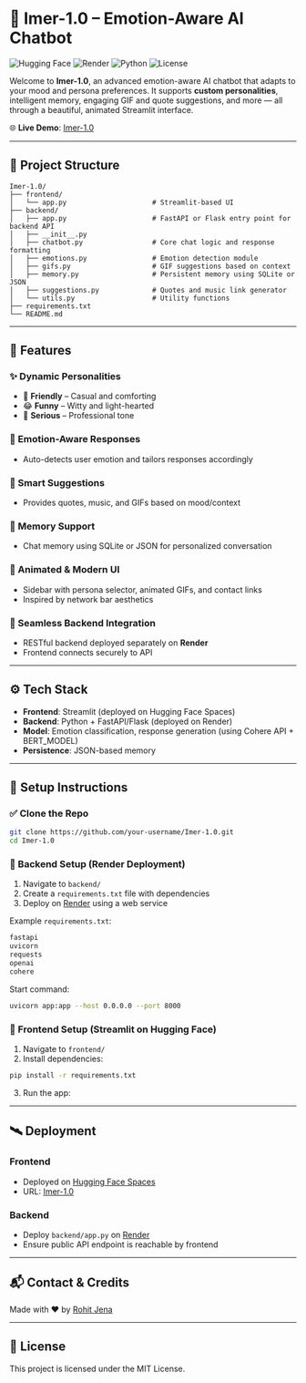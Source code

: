 # 🤖 Imer-1.0 – Emotion-Aware AI Chatbot

![Hugging Face](https://img.shields.io/badge/Frontend-Hugging--Face-blue)
![Render](https://img.shields.io/badge/Backend-Render-green)
![Python](https://img.shields.io/badge/Python-3.10%2B-yellow)
![License](https://img.shields.io/badge/License-MIT-purple)

Welcome to **Imer-1.0**, an advanced emotion-aware AI chatbot that adapts to your mood and persona preferences. It supports **custom personalities**, intelligent memory, engaging GIF and quote suggestions, and more — all through a beautiful, animated Streamlit interface.

🌐 **Live Demo**: [Imer-1.0](https://ro08hi11t23-imer-1-0.hf.space)

---

## 📁 Project Structure

```
Imer-1.0/
├── frontend/
│   └── app.py                     # Streamlit-based UI
├── backend/
│   ├── app.py                     # FastAPI or Flask entry point for backend API
│   ├── __init__.py
│   ├── chatbot.py                 # Core chat logic and response formatting
│   ├── emotions.py                # Emotion detection module
│   ├── gifs.py                    # GIF suggestions based on context
│   ├── memory.py                  # Persistent memory using SQLite or JSON
│   ├── suggestions.py             # Quotes and music link generator
│   └── utils.py                   # Utility functions
├── requirements.txt
└── README.md
```

---

## 🧠 Features

### ✨ Dynamic Personalities
- 🤗 **Friendly** – Casual and comforting
- 😂 **Funny** – Witty and light-hearted
- 🧐 **Serious** – Professional tone

### 💬 Emotion-Aware Responses
- Auto-detects user emotion and tailors responses accordingly

### 🎵 Smart Suggestions
- Provides quotes, music, and GIFs based on mood/context

### 🧠 Memory Support
- Chat memory using SQLite or JSON for personalized conversation

### 🎨 Animated & Modern UI
- Sidebar with persona selector, animated GIFs, and contact links
- Inspired by network bar aesthetics

### 🔌 Seamless Backend Integration
- RESTful backend deployed separately on **Render**
- Frontend connects securely to API

---

## ⚙️ Tech Stack

- **Frontend**: Streamlit (deployed on Hugging Face Spaces)
- **Backend**: Python + FastAPI/Flask  (deployed on Render)
- **Model**: Emotion classification, response generation (using Cohere API + BERT_MODEL)
- **Persistence**: JSON-based memory

---

## 🚀 Setup Instructions

### ✅ Clone the Repo

```bash
git clone https://github.com/your-username/Imer-1.0.git
cd Imer-1.0
```

### 🧪 Backend Setup (Render Deployment)

1. Navigate to `backend/`
2. Create a `requirements.txt` file with dependencies
3. Deploy on [Render](https://render.com/) using a web service

Example `requirements.txt`:

```txt
fastapi
uvicorn
requests
openai
cohere
```
Start command:

```bash
uvicorn app:app --host 0.0.0.0 --port 8000
```

### 🎨 Frontend Setup (Streamlit on Hugging Face)

1. Navigate to `frontend/`
2. Install dependencies:

```bash
pip install -r requirements.txt
```

3. Run the app:

---

## 🛰️ Deployment

### Frontend
- Deployed on [Hugging Face Spaces](https://huggingface.co/spaces)
- URL: [Imer-1.0](https://ro08hi11t23-imer-1-0.hf.space)

### Backend
- Deploy `backend/app.py` on [Render](https://render.com/)
- Ensure public API endpoint is reachable by frontend

---

## 📬 Contact & Credits

Made with ❤️ by [Rohit Jena](https://github.com/RohitJena1075)

---

## 📄 License

This project is licensed under the MIT License.
